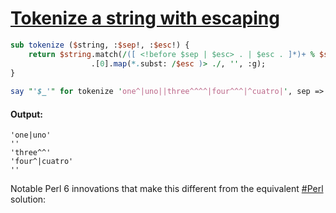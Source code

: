 [1]: http://rosettacode.org/wiki/Tokenize_a_string_with_escaping

# [Tokenize a string with escaping][1]

```perl
sub tokenize ($string, :$sep!, :$esc!) {
    return $string.match(/([ <!before $sep | $esc> . | $esc . ]*)+ % $sep/)\
                  .[0].map(*.subst: /$esc )> ./, '', :g);
}
 
say "'$_'" for tokenize 'one^|uno||three^^^^|four^^^|^cuatro|', sep => '|', esc => '^';
```

#### Output:
```
'one|uno'
''
'three^^'
'four^|cuatro'
''
```


Notable Perl 6 innovations that make this different from the equivalent [#Perl](#Perl) solution: